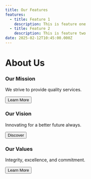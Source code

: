 ```yaml
---
title: Our Features
features:
  - title: Feature 1
    description: This is feature one
  - title: Feature 2
    description: This is feature two
date: 2025-02-12T10:45:00.000Z
---
```


<head>

<link href=https://cdn.jsdelivr.net/npm/bootstrap@5.3.0/dist/css/bootstrap.min.css rel=stylesheet />

</head>




<div class="container text-center mt-5">        <h1>About Us</h1>        <div class="row mt-4">            <div class="col-md-4">                <div class="box">                    <h3>Our Mission</h3>                    <p>We strive to provide quality services.</p>                    <button class="btn btn-primary">Learn More</button>                </div>            </div>            <div class="col-md-4">                <div class="box">                    <h3>Our Vision</h3>                    <p>Innovating for a better future always.</p>                    <button class="btn btn-primary">Discover</button>                </div>            </div>            <div class="col-md-4">                <div class="box">                    <h3>Our Values</h3>                    <p>Integrity, excellence, and commitment.</p>                    <button class="btn btn-primary">Learn More</button>                </div>            </div>        </div>    </div>
